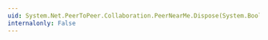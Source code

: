 ```yaml
---
uid: System.Net.PeerToPeer.Collaboration.PeerNearMe.Dispose(System.Boolean)
internalonly: False
---
```


